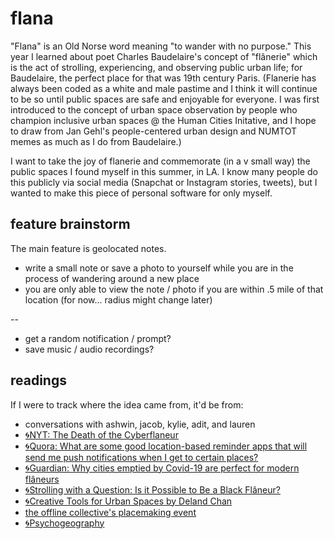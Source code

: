 # flana

"Flana" is an Old Norse word meaning "to wander with no purpose." This year I learned about poet Charles Baudelaire's concept of "flânerie" which is the act of strolling, experiencing, and observing public urban life; for Baudelaire, the perfect place for that was 19th century Paris. (Flanerie has always been coded as a white and male pastime and I think it will continue to be so until public spaces are safe and enjoyable for everyone. I was first introduced to the concept of urban space observation by people who champion inclusive urban spaces @ the Human Cities Initative, and I hope to draw from Jan Gehl's people-centered urban design and NUMTOT memes as much as I do from Baudelaire.)

I want to take the joy of flanerie and commemorate (in a v small way) the public spaces I found myself in this summer, in LA. I know many people do this publicly via social media (Snapchat or Instagram stories, tweets), but I wanted to make this piece of personal software for only myself. 

## feature brainstorm

The main feature is geolocated notes. 

* write a small note or save a photo to yourself while you are in the process of wandering around a new place  
* you are only able to view the note / photo if you are within .5 mile of that location (for now... radius might change later)

--

* get a random notification / prompt? 
* save music / audio recordings? 

## readings

If I were to track where the idea came from, it'd be from: 
* conversations with ashwin, jacob, kylie, adit, and lauren
* [🌀NYT: The Death of the Cyberflaneur](https://www.nytimes.com/2012/02/05/opinion/sunday/the-death-of-the-cyberflaneur.html) 
* [🌀Quora: What are some good location-based reminder apps that will send me push notifications when I get to certain places?](https://www.quora.com/What-are-some-good-location-based-reminder-apps-that-will-send-me-push-notifications-when-I-get-to-certain-places)
* [🌀Guardian: Why cities emptied by Covid-19 are perfect for modern flâneurs](https://www.theguardian.com/travel/2021/apr/06/cities-emptied-by-covid-perfect-for-modern-flaneur-baudelaire)
* [🌀Strolling with a Question: Is it Possible to Be a Black Flâneur?](https://www.isrf.org/2021/05/21/strolling-with-a-question-is-it-possible-to-be-a-black-flaneur/)
* [🌀Creative Tools for Urban Spaces by Deland Chan](http://www.humancities.org/s/UrbanObservationTool_06012015.pdf)
* [the offline collective's placemaking event](https://lu.ma/pc4zb70l)
* [🌀Psychogeography](https://en.wikipedia.org/wiki/Psychogeography)

